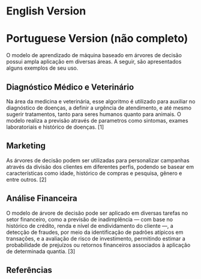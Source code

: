 # English Version
# Portuguese Version (não completo)
 O modelo de aprendizado de máquina baseado em árvores de decisão possui ampla aplicação em diversas áreas. A seguir, são apresentados alguns exemplos de seu uso.

 ## Diagnóstico Médico e Veterinário
  Na área da medicina e veterinária, esse algoritmo é utilizado para auxiliar no diagnóstico de doenças, a definir a urgência de atendimento, e até mesmo sugerir tratamentos, tanto para seres humanos quanto para animais. O modelo realiza a previsão através de parametros como sintomas, exames laboratoriais e histórico de doenças. [1]

## Marketing
  As árvores de decisão podem ser utilizadas para personalizar campanhas através da divisão dos clientes em diferentes perfis, podendo se basear em características como idade, histórico de compras e pesquisa, gênero e entre outros. [2]

## Análise Financeira
  O modelo de árvore de decisão pode ser aplicado em diversas tarefas no setor financeiro, como a previsão de inadimplência — com base no histórico de crédito, renda e nível de endividamento do cliente —, a detecção de fraudes, por meio da identificação de padrões atípicos em transações, e a avaliação de risco de investimento, permitindo estimar a probabilidade de prejuízos ou retornos financeiros associados à aplicação de determinada quantia. [3]
   
## Referências

